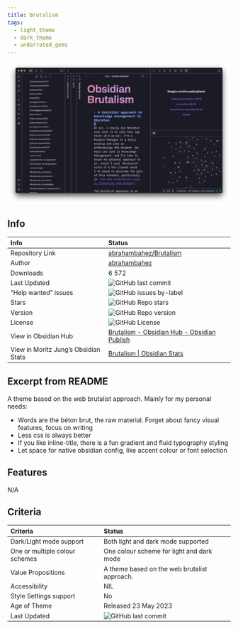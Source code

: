 ```yaml
---
title: Brutalism
tags:
  - light_theme
  - dark_theme
  - underrated_gems
---
```


<img alt="Brutalism Theme Screenshot" src="https://raw.githubusercontent.com/abrahambahez/Brutalism/refs/heads/main/img/obsidian-brutalism-dark.png">

## Info

| Info                                 | Status                                                                                                                                                                                                          |
| :----------------------------------- | :-------------------------------------------------------------------------------------------------------------------------------------------------------------------------------------------------------------- |
| Repository Link                      | [abrahambahez/Brutalism](https://github.com/abrahambahez/Brutalism)                                                                                                                                             |
| Author                               | [abrahambahez](https://github.com/abrahambahez)                                                                                                                                                                 |
| Downloads                            | 6 572                                                                                                                                                                                                           |
| Last Updated                         | <img alt="GitHub last commit" src="https://img.shields.io/github/last-commit/abrahambahez/Brutalism?color=573E7A&amp;label=last%20update&amp;logo=github&amp;style=for-the-badge" referrerpolicy="no-referrer"> |
| “Help wanted” issues                 | <img alt="GitHub issues by-label" src="https://img.shields.io/github/issues/abrahambahez/Brutalism/help%20wanted?color=573E7A&amp;logo=github&amp;style=for-the-badge" referrerpolicy="no-referrer">            |
| Stars                                | <img alt="GitHub Repo stars" src="https://img.shields.io/github/stars/abrahambahez/Brutalism?color=573E7A&amp;logo=github&amp;style=for-the-badge" referrerpolicy="no-referrer">                                |
| Version                              | <img alt="GitHub Repo version" src="https://img.shields.io/github/v/release/abrahambahez/Brutalism?color=573E7A&amp;logo=github&amp;style=for-the-badge&sort=semver" referrerpolicy="no-referrer">              |
| License                              | <img alt="GitHub License" src="https://img.shields.io/github/license/Spekulucius/obsidian-brainhack?style=for-the-badge" referrerpolicy="noreferrer">                                                           |
| View in Obsidian Hub                 | [Brutalism \- Obsidian Hub \- Obsidian Publish](https://publish.obsidian.md/hub/02+-+Community+Expansions/02.05+All+Community+Expansions/Themes/Brutalism)                                                      |
| View in Moritz Jung’s Obsidian Stats | [Brutalism \| Obsidian Stats](https://www.moritzjung.dev/obsidian-stats/themes/brutalism/)                                                                                                                      |

## Excerpt from README

A theme based on the web brutalist approach. Mainly for my personal needs:

- Words are the béton brut, the raw material. Forget about fancy visual features, focus on writing
- Less css is always better
- If you like inline-title, there is a fun gradient and fluid typography styling
- Let space for native obsidian config, like accent colour or font selection

## Features

N/A

## Criteria

| Criteria                       | Status                                                                                                                                                                                                          |
| :----------------------------- | :-------------------------------------------------------------------------------------------------------------------------------------------------------------------------------------------------------------- |
| Dark/Light mode support        | Both light and dark mode supported                                                                                                                                                                              |
| One or multiple colour schemes | One colour scheme for light and dark mode                                                                                                                                                                       |
| Value Propositions             | A theme based on the web brutalist approach.                                                                                                                                                                    |
| Accessibility                  | NIL                                                                                                                                                                                                             |
| Style Settings support         | No                                                                                                                                                                                                              |
| Age of Theme                   | Released 23 May 2023                                                                                                                                                                                            |
| Last Updated                   | <img alt="GitHub last commit" src="https://img.shields.io/github/last-commit/abrahambahez/Brutalism?color=573E7A&amp;label=last%20update&amp;logo=github&amp;style=for-the-badge" referrerpolicy="no-referrer"> |
